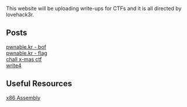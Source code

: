 This website will be uploading write-ups for CTFs and it is all directed by lovehack3r. 

## Posts
<a href="pwnable.kr_bof">pwnable.kr - bof</a><br>
<a href="pwnablekr_flag">pwnable.kr - flag</a><br>
<a href="chall">chall x-mas ctf</a><br>
<a href="write4">write4</a>




## Useful Resources
<a href="https://www.cs.virginia.edu/~evans/cs216/guides/x86.html">x86 Assembly</a>
